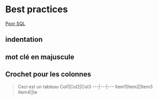 # Best practices

[Poor SQL](http://poorsql.com/)

## indentation

## mot clé en majuscule

## Crochet pour les colonnes

> Ceci est un tableau
> Col1|Col2|Col3
> ---|---|---
> Item1|Item2|Item3
> Item4||te